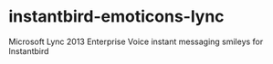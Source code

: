 instantbird-emoticons-lync
==========================

Microsoft Lync 2013 Enterprise Voice instant messaging smileys for Instantbird
